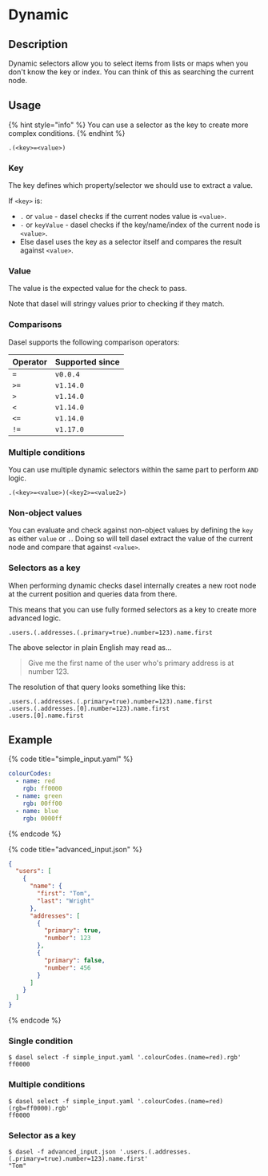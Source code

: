 # Dynamic

## Description

Dynamic selectors allow you to select items from lists or maps when you don't know the key or index. You can think of this as searching the current node.

## Usage

{% hint style="info" %}
You can use a selector as the key to create more complex conditions.
{% endhint %}

```shell
.(<key>=<value>)
```

### Key

The key defines which property/selector we should use to extract a value.

If `<key>` is:

- `.` or `value` - dasel checks if the current nodes value is `<value>`.
- `-` or `keyValue` - dasel checks if the key/name/index of the current node is `<value>`.
- Else dasel uses the key as a selector itself and compares the result against `<value>`.

### Value

The value is the expected value for the check to pass.

Note that dasel will stringy values prior to checking if they match.

### Comparisons

Dasel supports the following comparison operators:

| Operator | Supported since |
| :------- | :-------------- |
| `=`      | `v0.0.4`        |
| `>=`     | `v1.14.0`       |
| `>`      | `v1.14.0`       |
| `<`      | `v1.14.0`       |
| `<=`     | `v1.14.0`       |
| `!=`     | `v1.17.0`       |

### Multiple conditions

You can use multiple dynamic selectors within the same part to perform `AND` logic.

```shell
.(<key>=<value>)(<key2>=<value2>)
```

### Non-object values

You can evaluate and check against non-object values by defining the `key` as either `value` or `.`. Doing so will tell dasel extract the value of the current node and compare that against `<value>`.

### Selectors as a key

When performing dynamic checks dasel internally creates a new root node at the current position and queries data from there.

This means that you can use fully formed selectors as a key to create more advanced logic.

```shell
.users.(.addresses.(.primary=true).number=123).name.first
```

The above selector in plain English may read as...

> Give me the first name of the user who's primary address is at number 123.

The resolution of that query looks something like this:

```text
.users.(.addresses.(.primary=true).number=123).name.first
.users.(.addresses.[0].number=123).name.first
.users.[0].name.first
```

## Example

{% code title="simple\_input.yaml" %}

```yaml
colourCodes:
  - name: red
    rgb: ff0000
  - name: green
    rgb: 00ff00
  - name: blue
    rgb: 0000ff
```

{% endcode %}

{% code title="advanced\_input.json" %}

```json
{
  "users": [
    {
      "name": {
        "first": "Tom",
        "last": "Wright"
      },
      "addresses": [
        {
          "primary": true,
          "number": 123
        },
        {
          "primary": false,
          "number": 456
        }
      ]
    }
  ]
}
```

{% endcode %}

### Single condition

```shell
$ dasel select -f simple_input.yaml '.colourCodes.(name=red).rgb'
ff0000
```

### Multiple conditions

```shell
$ dasel select -f simple_input.yaml '.colourCodes.(name=red)(rgb=ff0000).rgb'
ff0000
```

### Selector as a key

```shell
$ dasel -f advanced_input.json '.users.(.addresses.(.primary=true).number=123).name.first'
"Tom"
```
